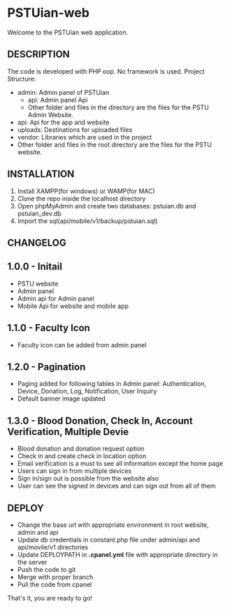 # PSTUian-web
Welcome to the PSTUian web application.

## DESCRIPTION
The code is developed with PHP oop. No framework is used.
Project Structure:
- admin: Admin panel of PSTUian
    - api: Admin panel Api
    - Other folder and files in the directory are the files for the PSTU Admin Website.
- api: Api for the app and website
- uploads: Destinations for uploaded files
- vendor: Libraries which are used in the project
- Other folder and files in the root directory are the files for the PSTU website.

## INSTALLATION
1. Install XAMPP(for windows) or WAMP(for MAC)
2. Clone the repo inside the localhost directory
3. Open phpMyAdmin and create two databases: pstuian.db and pstuian_dev.db
4. Import the sql(api/mobile/v1/backup/pstuian.sql)

## CHANGELOG
1.0.0 - Initail
----------------
- PSTU website
- Admin panel 
- Admin api for Admin panel
- Mobile Api for website and mobile app

1.1.0 - Faculty Icon
----------------------
- Faculty icon can be added from admin panel

1.2.0 - Pagination
----------------------
- Paging added for following tables in Admin panel: Authentication, Device, Donation, Log, Notification, User Inquiry
- Default banner image updated

1.3.0 - Blood Donation, Check In, Account Verification, Multiple Devie
----------------------
- Blood donation and donation request option
- Check in and create check in location option
- Email verification is a must to see all information except the home page 
- Users can sign in from multiple devices
- Sign in/sign out is possible from the website also
- User can see the signed in devices and can sign out from all of them

## DEPLOY
- Change the base url with appropriate environment in root website, admin and api
- Update db credentials in constant.php file under admin/api and api/movile/v1 directories
- Update DEPLOYPATH in **.cpanel.yml** file with appropriate directory in the server
- Push the code to git
- Merge with proper branch
- Pull the code from cpanel

That's it, you are ready to go!
